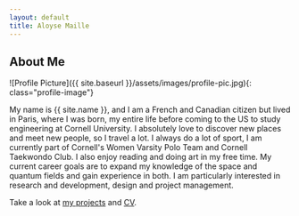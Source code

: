 ```yaml
---
layout: default
title: Aloyse Maille
---
```


## About Me

![Profile Picture]({{ site.baseurl }}/assets/images/profile-pic.jpg){: class="profile-image"}

My name is {{ site.name }}, and I am a French and Canadian citizen but lived in Paris, where I was born, my entire life before coming to the US to study engineering at Cornell University. I absolutely love to discover new places and meet new people, so I travel a lot. I always do a lot of sport, I am currently part of Cornell's Women Varsity Polo Team and Cornell Taekwondo Club. I also enjoy reading and doing art in my free time. My current career goals are to expand my knowledge of the space and quantum fields and gain experience in both. I am particularly interested in research and development, design and project management.

Take a look at <a href="{{ site.baseurl }}/projects/">my projects</a> and <a href="{{ site.baseurl }}/assets/CV.pdf">CV</a>.